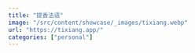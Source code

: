 ```yaml
---
title: "提香法语"
image: "/src/content/showcase/_images/tixiang.webp"
url: "https://tixiang.app/"
categories: ["personal"]
---
```

